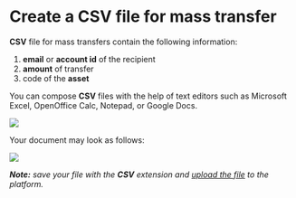 # Create a CSV file for mass transfer

**CSV** file for mass transfers contain the following information:

1. **email** or **account id** of the recipient
2. **amount** of transfer
3. code of the **asset**

You can compose **CSV** files with the help of text editors such as Microsoft Excel, OpenOffice Calc, Notepad, or Google Docs.

![](https://cryptofund.software/resources/wp-content/uploads/2018/09/CSVImage-1-630x231.png)

Your document may look as follows:

![](https://cryptofund.software/resources/wp-content/uploads/2018/09/image2.png)

_**Note:** save your file with the **CSV** extension and_ [_upload the file_](https://cryptofund.software/resources/product-guide/end-users/wallet/mass-transfers/) _to the platform._


